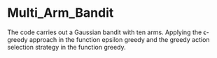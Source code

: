# Multi_Arm_Bandit
The code carries out a Gaussian bandit with ten arms. Applying the ϵ-greedy approach in the function epsilon greedy and the greedy action selection strategy in the function greedy.
